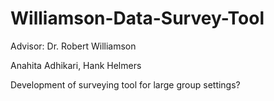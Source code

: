 # Williamson-Data-Survey-Tool
Advisor: Dr. Robert Williamson

Anahita Adhikari, Hank Helmers 

Development of surveying tool for large group settings?

